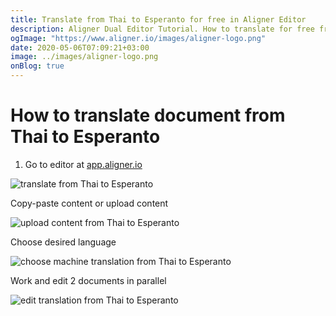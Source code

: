 ```yaml
---
title: Translate from Thai to Esperanto for free in Aligner Editor
description: Aligner Dual Editor Tutorial. How to translate for free from Thai to Esperanto. Aligner is multilingual document management platform. 
ogImage: "https://www.aligner.io/images/aligner-logo.png"
date: 2020-05-06T07:09:21+03:00
image: ../images/aligner-logo.png
onBlog: true
---
```


# How to translate document from Thai to Esperanto

1. Go to editor at [app.aligner.io](https://app.aligner.io "Aligner App web page")

![translate from Thai to Esperanto](../aligner-blank-editor.png "translate from Thai to Esperanto")

Copy-paste content or upload content

![upload content from Thai to Esperanto](../aligner-uploaded-document.png "upload content from Thai to Esperanto")

Choose desired language

![choose machine translation from Thai to Esperanto](../aligner-language-dropdown.png "choose machine translation from Thai to Esperanto")

Work and edit 2 documents in parallel

![edit translation from Thai to Esperanto](../aligner-double-sitded-editor.png "edit translation from Thai to Esperanto")

